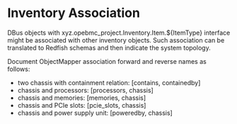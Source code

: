 # Inventory Association

DBus objects with xyz.opebmc_project.Inventory.Item.${ItemType} interface might
be associated with other inventory objects. Such association can be translated
to Redfish schemas and then indicate the system topology.

Document ObjectMapper association forward and reverse names as follows:
* two chassis with containment relation: [contains, containedby]
* chassis and processors: [processors, chassis]
* chassis and memories: [memories, chassis]
* chassis and PCIe slots: [pcie_slots, chassis]
* chassis and power supply unit: [poweredby, chassis]
